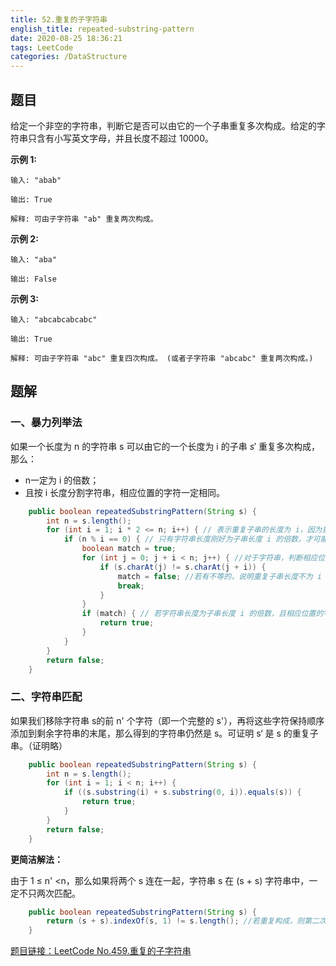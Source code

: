 ```yaml
---
title: 52.重复的子字符串
english_title: repeated-substring-pattern
date: 2020-08-25 18:36:21
tags: LeetCode
categories: /DataStructure
---
```


## 题目

给定一个非空的字符串，判断它是否可以由它的一个子串重复多次构成。给定的字符串只含有小写英文字母，并且长度不超过 10000。

**示例 1:**

```
输入: "abab"

输出: True

解释: 可由子字符串 "ab" 重复两次构成。
```

**示例 2:**

```
输入: "aba"

输出: False
```

**示例 3:**

```
输入: "abcabcabcabc"

输出: True

解释: 可由子字符串 "abc" 重复四次构成。 (或者子字符串 "abcabc" 重复两次构成。)
```

## 题解

### 一、暴力列举法

如果一个长度为 n 的字符串 s 可以由它的一个长度为 i 的子串 *s*′ 重复多次构成，那么：

* n一定为 i 的倍数；
* 且按 i 长度分割字符串，相应位置的字符一定相同。

```java
    public boolean repeatedSubstringPattern(String s) {
        int n = s.length();
        for (int i = 1; i * 2 <= n; i++) { // 表示重复子串的长度为 i，因为重复子串不会超过字符串一半，因此重复子串长度范围为[1,n/2]
            if (n % i == 0) { // 只有字符串长度刚好为子串长度 i 的倍数，才可能重复
                boolean match = true;
                for (int j = 0; j + i < n; j++) { //对于字符串，判断相应位置字符是否相同
                    if (s.charAt(j) != s.charAt(j + i)) {
                        match = false; //若有不等的，说明重复子串长度不为 i
                        break;
                    }
                }
                if (match) { // 若字符串长度为子串长度 i 的倍数，且相应位置的字符相同，说明是重复子串
                    return true;
                }
            }
        }
        return false;
    }
```

### 二、字符串匹配

如果我们移除字符串 s的前 n' 个字符（即一个完整的 s'），再将这些字符保持顺序添加到剩余字符串的末尾，那么得到的字符串仍然是 s。可证明 s‘ 是 s 的重复子串。（证明略）

```java
    public boolean repeatedSubstringPattern(String s) {
        int n = s.length();
        for (int i = 1; i < n; i++) {
            if ((s.substring(i) + s.substring(0, i)).equals(s)) {
                return true;
            }
        }
        return false;
    }
```

**更简洁解法：**

由于 1 ≤ n'  <n，那么如果将两个 s 连在一起，字符串 s 在 (s + s) 字符串中，一定不只两次匹配。

```java
    public boolean repeatedSubstringPattern(String s) {
        return (s + s).indexOf(s, 1) != s.length(); //若重复构成，则第二次匹配的位置一定不在s.length
    }
```

[题目链接：LeetCode No.459.重复的子字符串](https://leetcode-cn.com/problems/repeated-substring-pattern)